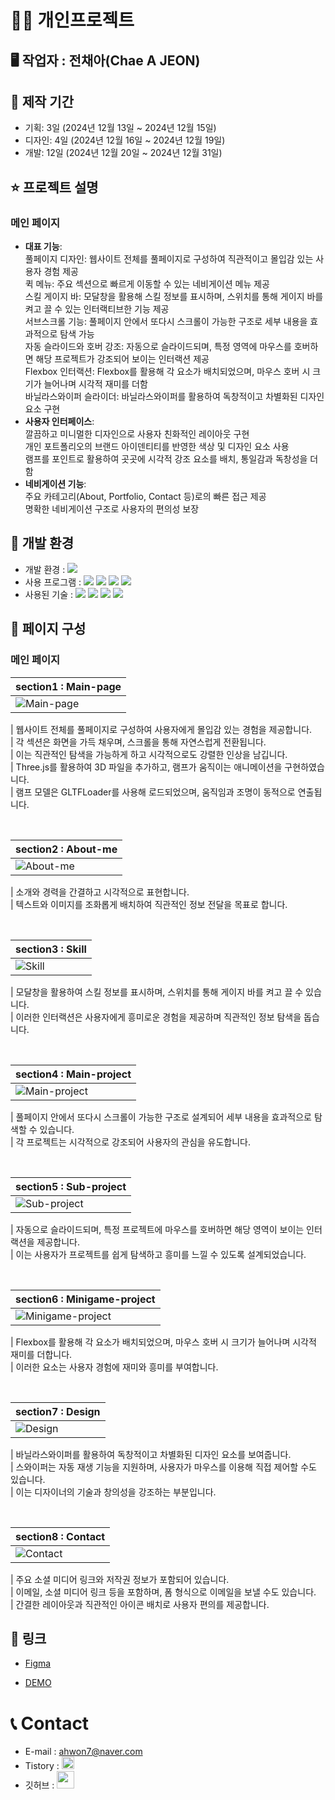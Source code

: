 # 👸🏻 개인프로젝트

## 🖥 작업자 : 전채아(Chae A JEON)

## 📅 제작 기간
- 기획: 3일 (2024년 12월 13일 ~ 2024년 12월 15일)
- 디자인: 4일 (2024년 12월 16일 ~ 2024년 12월 19일)
- 개발: 12일 (2024년 12월 20일 ~ 2024년 12월 31일)

## ⭐️ 프로젝트 설명

### 메인 페이지 
- <b>대표 기능</b>: <br>
                          풀페이지 디자인: 웹사이트 전체를 풀페이지로 구성하여 직관적이고 몰입감 있는 사용자 경험 제공<br>
                          퀵 메뉴: 주요 섹션으로 빠르게 이동할 수 있는 네비게이션 메뉴 제공<br>
                          스킬 게이지 바: 모달창을 활용해 스킬 정보를 표시하며, 스위치를 통해 게이지 바를 켜고 끌 수 있는 인터랙티브한 기능 제공<br>
                          서브스크롤 기능: 풀페이지 안에서 또다시 스크롤이 가능한 구조로 세부 내용을 효과적으로 탐색 가능<br>
                          자동 슬라이드와 호버 강조: 자동으로 슬라이드되며, 특정 영역에 마우스를 호버하면 해당 프로젝트가 강조되어 보이는 인터랙션 제공<br>
                          Flexbox 인터랙션: Flexbox를 활용해 각 요소가 배치되었으며, 마우스 호버 시 크기가 늘어나며 시각적 재미를 더함<br>
                          바닐라스와이퍼 슬라이더: 바닐라스와이퍼를 활용하여 독창적이고 차별화된 디자인 요소 구현<br>
- <b>사용자 인터페이스</b>:<br>
                   깔끔하고 미니멀한 디자인으로 사용자 친화적인 레이아웃 구현<br>
                   개인 포트폴리오의 브랜드 아이덴티티를 반영한 색상 및 디자인 요소 사용<br>
                   램프를 포인트로 활용하여 곳곳에 시각적 강조 요소를 배치, 통일감과 독창성을 더함<br>
- <b>네비게이션 기능</b>:<br>
                                       주요 카테고리(About, Portfolio, Contact 등)로의 빠른 접근 제공<br>
                                        명확한 네비게이션 구조로 사용자의 편의성 보장<br>


## 💾 개발 환경

- 개발 환경 : <img src="https://img.shields.io/badge/windows10-0078D6?style=flat-square&logo=windows10&logoColor=white"/>
- 사용 프로그램 : <img src="https://img.shields.io/badge/Vs code-007ACC?style=flat-square&logo=visualstudiocode&logoColor=white"/> <img src="https://img.shields.io/badge/Photoshop-31A8FF?style=flat-square&logo=adobephotoshop&logoColor=white"/> <img src="https://img.shields.io/badge/Illustrator-f8a829?style=flat-square&logo=adobeillustrator&logoColor=white"/> <img src="https://img.shields.io/badge/figma-F24E1E?style=flat-square&logo=figma&logoColor=white"/>
- 사용된 기술 :
  <img src="https://img.shields.io/badge/html5-E34F26?style=flat-square&logo=html5&logoColor=white"> <img src="https://img.shields.io/badge/css3-1572B6?style=flat-square&logo=css3&logoColor=white"> <img src="https://img.shields.io/badge/jQuery-0769AD?style=flat-square&logo=jQuery&logoColor=white"> <img src="https://img.shields.io/badge/JavaScript-F7DF1E?style=flat-square&logo=JavaScript&logoColor=white">



## 📝 페이지 구성

### 메인 페이지

| section1 : Main-page                                                                                              |
| :---------------------------------------------------------------------------------------------------------------------- |
| ![Main-page](https://github.com/user-attachments/assets/53fcfd5e-6ef0-49e2-8534-db7e5c4cd2e6) |

| 웹사이트 전체를 풀페이지로 구성하여 사용자에게 몰입감 있는 경험을 제공합니다.<br>
| 각 섹션은 화면을 가득 채우며, 스크롤을 통해 자연스럽게 전환됩니다.<br>
| 이는 직관적인 탐색을 가능하게 하고 시각적으로도 강렬한 인상을 남깁니다.<br>
| Three.js를 활용하여 3D 파일을 추가하고, 램프가 움직이는 애니메이션을 구현하였습니다.<br>
| 램프 모델은 GLTFLoader를 사용해 로드되었으며, 움직임과 조명이 동적으로 연출됩니다.<br>

<br>

| section2 : About-me                                                                                                 |
| :------------------------------------------------------------------------------------------------------------------------ |
| ![About-me](https://github.com/user-attachments/assets/23282e56-128e-4263-9b1f-772bb38c6dea) |

| 소개와 경력을 간결하고 시각적으로 표현합니다.<br>
| 텍스트와 이미지를 조화롭게 배치하여 직관적인 정보 전달을 목표로 합니다.<br>

<br>

| section3 : Skill                                                                                                        |
| :----------------------------------------------------------------------------------------------------------------------- |
| ![Skill](https://github.com/user-attachments/assets/10c92639-2d95-488d-9e08-78deb42f2bf6) |

| 모달창을 활용하여 스킬 정보를 표시하며, 스위치를 통해 게이지 바를 켜고 끌 수 있습니다.<br>
| 이러한 인터랙션은 사용자에게 흥미로운 경험을 제공하며 직관적인 정보 탐색을 돕습니다.

<br>

| section4 : Main-project                                                                                           |
| :--------------------------------------------------------------------------------------------------------------------- |
| ![Main-project](https://github.com/user-attachments/assets/df49f59b-3b4b-4840-b984-d9c6706ce307) |

| 풀페이지 안에서 또다시 스크롤이 가능한 구조로 설계되어 세부 내용을 효과적으로 탐색할 수 있습니다.<br>
| 각 프로젝트는 시각적으로 강조되어 사용자의 관심을 유도합니다.<br>

<br>

| section5 : Sub-project                                                                                               |
| :------------------------------------------------------------------------------------------------------------------------ |
| ![Sub-project](https://github.com/user-attachments/assets/905390cb-13dd-47dc-a8d8-3f564a98cc90) |

| 자동으로 슬라이드되며, 특정 프로젝트에 마우스를 호버하면 해당 영역이 보이는 인터랙션을 제공합니다.<br>
| 이는 사용자가 프로젝트를 쉽게 탐색하고 흥미를 느낄 수 있도록 설계되었습니다.<br>

<br>

| section6 : Minigame-project                                                                                        |
| :------------------------------------------------------------------------------------------------------------------------ |
| ![Minigame-project](https://github.com/user-attachments/assets/dde5c264-30fa-4f68-8062-245bf5d9fbe5) |

| Flexbox를 활용해 각 요소가 배치되었으며, 마우스 호버 시 크기가 늘어나며 시각적 재미를 더합니다.<br>
| 이러한 요소는 사용자 경험에 재미와 흥미를 부여합니다.<br>

<br>

| section7 : Design                                                                                                     |
| :------------------------------------------------------------------------------------------------------------------------ |
| ![Design](https://github.com/user-attachments/assets/1b72a4f3-8a13-4308-8479-2f85e3076a85) |

| 바닐라스와이퍼를 활용하여 독창적이고 차별화된 디자인 요소를 보여줍니다.<br>
| 스와이퍼는 자동 재생 기능을 지원하며, 사용자가 마우스를 이용해 직접 제어할 수도 있습니다.<br>
| 이는 디자이너의 기술과 창의성을 강조하는 부분입니다.<br>

<br>

| section8 : Contact                                                                                                          |
| :------------------------------------------------------------------------------------------------------------------------------ |
| ![Contact](https://github.com/user-attachments/assets/7b2954c2-9431-4fc3-b41c-abf5dec6b12d) |

|  주요 소셜 미디어 링크와 저작권 정보가 포함되어 있습니다.<br>
|  이메일, 소셜 미디어 링크 등을 포함하며, 폼 형식으로 이메일을 보낼 수도 있습니다.<br>
|  간결한 레이아웃과 직관적인 아이콘 배치로 사용자 편의를 제공합니다.<br>


## 🔗 링크

- [Figma](https://www.figma.com/design/pgjrEDeQH0x6ogzVNMS6hA/%EA%B3%B5%EA%B3%B5%EA%B8%B0%EA%B4%80-%EB%A6%AC%EB%89%B4%EC%96%BC_%EC%A0%84%EC%B1%84%EC%95%84?node-id=121-341&t=K5y2eRG6dNCuzWds-1)
  
- [DEMO](https://jeon-chaea.github.io/KoreaPostalServiceAgency_Portfolio/)


# 📞 Contact

- E-mail : ahwon7@naver.com
- Tistory : <a href="https://chaea-note.tistory.com/">
  <img src="https://i.namu.wiki/i/CNVaHZuf0Gh8FzOCf15jCbi5hULtTNYHUrf_5U2bD-uAbShxafelnrNhFULo7O0JAZeTTq6_bSveUA5mOVtlyQ.svg" height="20px"/>
  </a>
- 깃허브 : <a href="https://github.com/Jeon-ChaeA">
  <img src="https://user-images.githubusercontent.com/68724828/185908612-22f4d219-78a7-4de7-bb02-deecaa63bffa.png" height="28px"/>
  </a>
